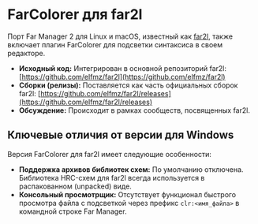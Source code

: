 # FarColorer для far2l

Порт Far Manager 2 для Linux и macOS, известный как [far2l](https://github.com/elfmz/far2l), также включает плагин FarColorer для подсветки синтаксиса в своем редакторе.

* **Исходный код:** Интегрирован в основной репозиторий far2l: [https://github.com/elfmz/far2l](https://github.com/elfmz/far2l)
* **Сборки (релизы):** Поставляется как часть официальных сборок far2l: [https://github.com/elfmz/far2l/releases](https://github.com/elfmz/far2l/releases)
* **Обсуждение:** Происходит в рамках сообществ, посвященных far2l.

## Ключевые отличия от версии для Windows

Версия FarColorer для far2l имеет следующие особенности:

- **Поддержка архивов библиотек схем:** По умолчанию отключена. Библиотека HRC-схем для far2l всегда используется в распакованном (unpacked) виде.
- **Консольный просмотрщик:** Отсутствует функционал быстрого просмотра файла с подсветкой через префикс `clr:<имя_файла>` в командной строке Far Manager.
